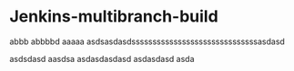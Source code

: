 # Jenkins-multibranch-build

abbb
abbbbd
aaaaa
asdsasdasdssssssssssssssssssssssssssssssasdasd

asdsdasd
aasdsa
asdasdasdasd
asdasdasd
asda
